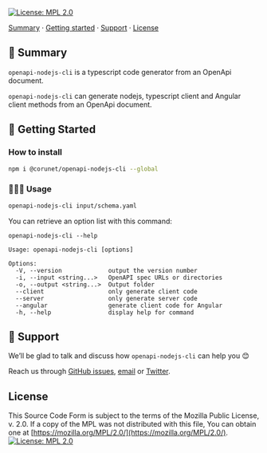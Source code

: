 [![License: MPL 2.0](https://img.shields.io/badge/License-MPL%202.0-brightgreen.svg)](https://github.com/corunet/openapi-nodejs-cli/blob/main/LICENSE)

[Summary](#summary) · [Getting started](#getting-started) · [Support](#support) · [License](#license)

## 📜 Summary
`openapi-nodejs-cli` is a typescript code generator from an OpenApi document. 

`openapi-nodejs-cli` can generate nodejs, typescript client and Angular client methods from an OpenApi document.


## 🚀 Getting Started

### How to install 

```bash
npm i @corunet/openapi-nodejs-cli --global
```

### 🧑🏻‍💻 Usage

```bash
openapi-nodejs-cli input/schema.yaml
```

You can retrieve an option list with this command:
```
openapi-nodejs-cli --help
```

```
Usage: openapi-nodejs-cli [options]

Options:
  -V, --version             output the version number
  -i, --input <string...>   OpenAPI spec URLs or directories
  -o, --output <string...>  Output folder
  --client                  only generate client code
  --server                  only generate server code
  --angular                 generate client code for Angular
  -h, --help                display help for command
```
## 🧰 Support

We’ll be glad to talk and discuss how `openapi-nodejs-cli` can help you 😊

Reach us through [GitHub issues](https://github.com/corunet/openapi-nodejs-cli/issues), [email](mailto:info@corunet.com) or [Twitter](https://twitter.com/corunet).

## License



This Source Code Form is subject to the terms of the Mozilla Public License, v. 2.0. If a copy of the MPL was not distributed with this file, You can obtain one at [https://mozilla.org/MPL/2.0/](https://mozilla.org/MPL/2.0/).
[![License: MPL 2.0](https://img.shields.io/badge/License-MPL%202.0-brightgreen.svg)](https://github.com/corunet/openapi-nodejs-cli/blob/main/LICENSE)
